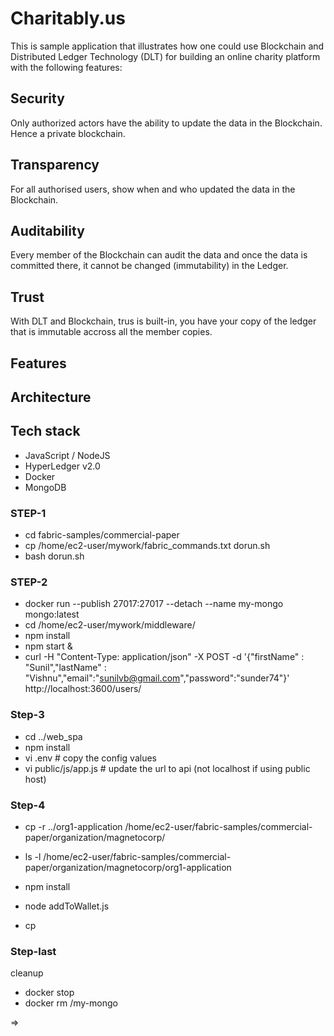 # Charitably.us
This is sample application that illustrates how one could use Blockchain and Distributed Ledger Technology (DLT) for building an online charity platform with the following features:

## Security

Only authorized actors have the ability to update the data in the Blockchain. Hence a private blockchain.

## Transparency

For all authorised users, show when and who updated the data in the Blockchain.

## Auditability

Every member of the Blockchain can audit the data and once the data is committed there, it cannot be changed (immutability) in the Ledger.

## Trust

With DLT and Blockchain, trus is built-in, you have your copy of the ledger that is immutable accross all the member copies.

## Features

## Architecture  

## Tech stack
- JavaScript / NodeJS
- HyperLedger v2.0
- Docker
- MongoDB

### STEP-1

- cd fabric-samples/commercial-paper
- cp /home/ec2-user/mywork/fabric_commands.txt dorun.sh
- bash dorun.sh

### STEP-2

- docker run --publish 27017:27017 --detach --name my-mongo mongo:latest
- cd /home/ec2-user/mywork/middleware/
- npm install
- npm start &
- curl -H "Content-Type: application/json" -X POST -d '{"firstName" : "Sunil","lastName" : "Vishnu","email":"sunilvb@gmail.com","password":"sunder74"}' http://localhost:3600/users/

### Step-3

- cd ../web_spa
- npm install
- vi .env # copy the config values
- vi public/js/app.js # update the url to api (not localhost if using public host)

### Step-4

- cp -r ../org1-application /home/ec2-user/fabric-samples/commercial-paper/organization/magnetocorp/
- ls -l /home/ec2-user/fabric-samples/commercial-paper/organization/magnetocorp/org1-application


- npm install
- node addToWallet.js
- cp 

### Step-last

cleanup

- docker stop <mongo ct it>
- docker rm /my-mongo

=>